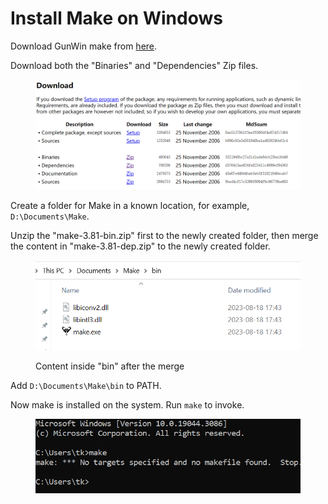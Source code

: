 # Install Make on Windows

Download GunWin make from [here](https://gnuwin32.sourceforge.net/packages/make.htm).

Download both the "Binaries" and "Dependencies" Zip files.

<figure><img src="../../.gitbook/assets/image.png" alt=""><figcaption></figcaption></figure>

Create a folder for Make in a known location, for example, `D:\Documents\Make`.&#x20;

Unzip the "make-3.81-bin.zip" first to the newly created folder, then merge the content in "make-3.81-dep.zip" to the newly created folder.

<figure><img src="../../.gitbook/assets/image (1).png" alt=""><figcaption><p>Content inside "bin" after the merge</p></figcaption></figure>

Add `D:\Documents\Make\bin` to PATH.



Now make is installed on the system. Run `make` to invoke.

<figure><img src="../../.gitbook/assets/image (2).png" alt=""><figcaption></figcaption></figure>



